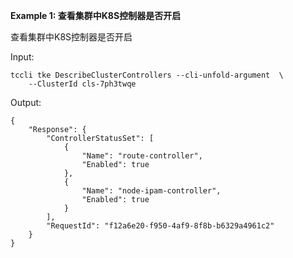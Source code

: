 **Example 1: 查看集群中K8S控制器是否开启**

查看集群中K8S控制器是否开启

Input: 

```
tccli tke DescribeClusterControllers --cli-unfold-argument  \
    --ClusterId cls-7ph3twqe
```

Output: 
```
{
    "Response": {
        "ControllerStatusSet": [
            {
                "Name": "route-controller",
                "Enabled": true
            },
            {
                "Name": "node-ipam-controller",
                "Enabled": true
            }
        ],
        "RequestId": "f12a6e20-f950-4af9-8f8b-b6329a4961c2"
    }
}
```

